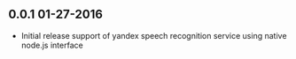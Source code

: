 0.0.1 01-27-2016
----------------
* Initial release support of yandex speech recognition service using native node.js interface
